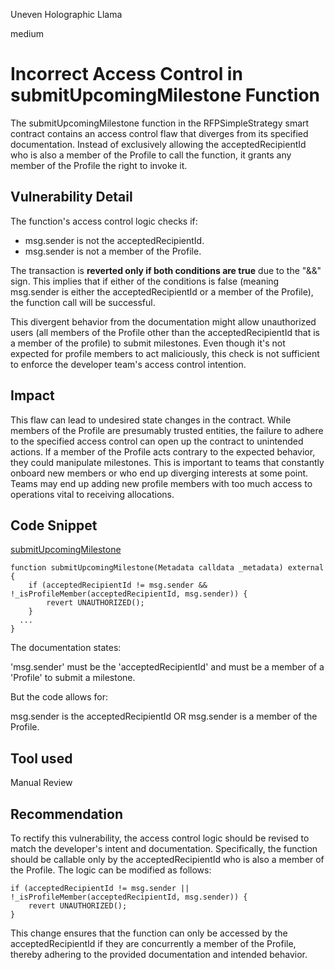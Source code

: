 Uneven Holographic Llama

medium

# Incorrect Access Control in submitUpcomingMilestone Function
The submitUpcomingMilestone function in the RFPSimpleStrategy smart contract contains an access control flaw that diverges from its specified documentation. Instead of exclusively allowing the acceptedRecipientId who is also a member of the Profile to call the function, it grants any member of the Profile the right to invoke it.

## Vulnerability Detail
The function's access control logic checks if:

* msg.sender is not the acceptedRecipientId.
* msg.sender is not a member of the Profile.

The transaction is **reverted only if both conditions are true** due to the "&&" sign. This implies that if either of the conditions is false (meaning msg.sender is either the acceptedRecipientId or a member of the Profile), the function call will be successful.

This divergent behavior from the documentation might allow unauthorized users (all members of the Profile other than the acceptedRecipientId that is a member of the profile) to submit milestones. Even though it's not expected for profile members to act maliciously, this check is not sufficient to enforce the developer team's access control intention.

## Impact
This flaw can lead to undesired state changes in the contract. While members of the Profile are presumably trusted entities, the failure to adhere to the specified access control can open up the contract to unintended actions. If a member of the Profile acts contrary to the expected behavior, they could manipulate milestones. This is important to teams that constantly onboard new members or who end up diverging interests at some point.
 Teams may end up adding new profile members with too much access to operations vital to receiving allocations.

## Code Snippet
[submitUpcomingMilestone](https://github.com/sherlock-audit/2023-09-Gitcoin/blob/6430c8004017e96ae2f5aac365bdefd0b6eeea72/allo-v2/contracts/strategies/rfp-simple/RFPSimpleStrategy.sol#L253-L271)
```solidity
function submitUpcomingMilestone(Metadata calldata _metadata) external {
    if (acceptedRecipientId != msg.sender && !_isProfileMember(acceptedRecipientId, msg.sender)) {
        revert UNAUTHORIZED();
    }
  ...
}
```

The documentation states:

'msg.sender' must be the 'acceptedRecipientId' and must be a member of a 'Profile' to submit a milestone.

But the code allows for:

msg.sender is the acceptedRecipientId OR
msg.sender is a member of the Profile.

## Tool used

Manual Review

## Recommendation
To rectify this vulnerability, the access control logic should be revised to match the developer's intent and documentation. Specifically, the function should be callable only by the acceptedRecipientId who is also a member of the Profile. The logic can be modified as follows:

```solidity
if (acceptedRecipientId != msg.sender || !_isProfileMember(acceptedRecipientId, msg.sender)) {
    revert UNAUTHORIZED();
}

```
This change ensures that the function can only be accessed by the acceptedRecipientId if they are concurrently a member of the Profile, thereby adhering to the provided documentation and intended behavior.